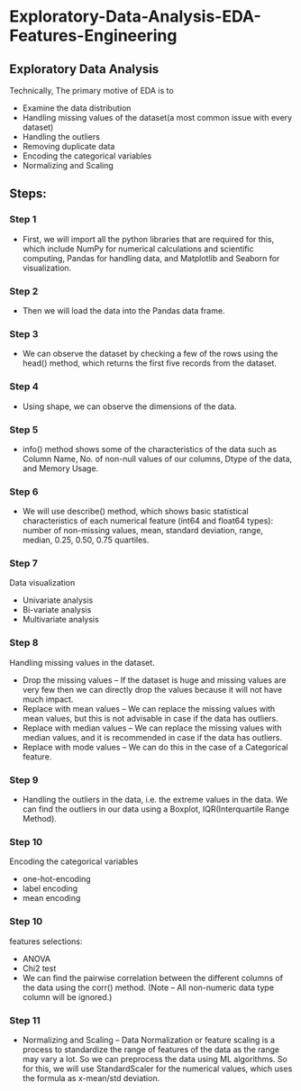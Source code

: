 # Exploratory-Data-Analysis-EDA-Features-Engineering 

## Exploratory Data Analysis 
Technically, The primary motive of EDA is to

- Examine the data distribution
- Handling missing values of the dataset(a most common issue with every dataset) 
- Handling the outliers
- Removing duplicate data
- Encoding the categorical variables 
- Normalizing and Scaling

## Steps:
### Step 1
- First, we will import all the python libraries that are required for this, which include NumPy for numerical calculations and scientific computing, Pandas for handling data, and Matplotlib and Seaborn for visualization.

### Step 2
- Then we will load the data into the Pandas data frame.

### Step 3
- We can observe the dataset by checking a few of the rows using the head() method, which returns the first five records from the dataset.

### Step 4
- Using shape, we can observe the dimensions of the data.

### Step 5
- info() method shows some of the characteristics of the data such as Column Name, No. of non-null values of our columns, Dtype of the data, and Memory Usage.

### Step 6
- We will use describe() method, which shows basic statistical characteristics of each numerical feature (int64 and float64 types): number of non-missing values, mean, standard deviation, range, median, 0.25, 0.50, 0.75 quartiles.

### Step 7
Data visualization
- Univariate analysis
- Bi-variate analysis
- Multivariate analysis

### Step 8
Handling missing values in the dataset.
- Drop the missing values – If the dataset is huge and missing values are very few then we can directly drop the values because it will not have much impact.
- Replace with mean values – We can replace the missing values with mean values, but this is not advisable in case if the data has outliers.
- Replace with median values – We can replace the missing values with median values, and it is recommended in case if the data has outliers.
- Replace with mode values – We can do this in the case of a Categorical feature.

### Step 9
- Handling the outliers in the data, i.e. the extreme values in the data. We can find the outliers in our data using a Boxplot, IQR(Interquartile Range Method).

### Step 10
Encoding the categorical variables
- one-hot-encoding
- label encoding
- mean encoding

### Step 10
features selections:
- ANOVA
- Chi2 test
- We can find the pairwise correlation between the different columns of the data using the corr() method. (Note – All non-numeric data type column will be ignored.)

### Step 11
- Normalizing and Scaling – Data Normalization or feature scaling is a process to standardize the range of features of the data as the range may vary a lot. So we can preprocess the data using ML algorithms. So for this, we will use StandardScaler for the numerical values, which uses the formula as x-mean/std deviation.












